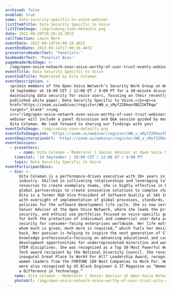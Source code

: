 ```yaml
---
archived: false
enabled: true
name: data-security-specific-to-voice-webinar
listItemTitle: Data Security Specific to Voice
listItemImage: /img/coming-soon-defaults.png
date: 2022-08-29T20:28:16.397Z
callToAction: Learn More
eventDate: 2022-09-14T16:00:16.402Z
eventEndDate: 2022-09-14T17:00:16.407Z
presentersHeaderText: 'Panelists:'
bioHeaderText: 'Panelist Bios:'
pageHeaderBckImge: >-
  /img/open-voice-network-ovon-voice-worthy-of-user-trust-events-webinar-temporary-header.png
eventTitle: Data Security Specific to Voice
eventSubTitle: Moderated by Oita Coleman
eventDescription: >-
  <p>Join members of the Open Voice Network’s Security Work Group on Wednesday,
  14 September at 18:00 CET / 12:00 ET / 9:00 PT for a 30-minute discussion on
  maintaining data security for voice users, focusing on their recently
  published white paper, Data Security Specific to Voice.</p><p><a
  href="https://zoom.us/webinar/register/WN_u_sMyfZ2RkeofBEZJKTRqw"
  target="_blank" ><img
  src="/img/open-voice-network-ovon-voice-worthy-of-user-trust-webinars-register-now-button-1.png"></a><p>This
  webinar will include a panel discussion and Q&A session guided by moderator
  Oita Coleman. We look forward to sharing our findings with you!
eventInfoImage: /img/coming-soon-defaults.png
eventInfoImageLink: 'https://zoom.us/webinar/register/WN_u_sMyfZ2RkeofBEZJKTRqw'
eventRegisterationUrl: 'https://zoom.us/webinar/register/WN_u_sMyfZ2RkeofBEZJKTRqw'
eventSessions:
  - presenters:
      - name: Oita Coleman – Moderator | Senior Advisor at Open Voice Network
    timeslot: '14 September | 18:00 CET / 12:00 ET / 9:00 PT'
    topic: Data Security Specific to Voice
eventParticipantBios:
  - bio: >-
      Oita Coleman is a performance-driven executive with 30+ years in the tech
      industry. Skilled in cultivating relationships and leveraging talent and
      resources to create exemplary teams, she is highly effective in building
      global partnerships to create innovative solutions to complex challenges.
      Oita is a former R&D Vice President of Software Quality at SAS Institute,
      with oversight of implementation of global processes, standards, and
      policies for the software development life cycle. She is now serving as
      Senior Advisor at the Open Voice Network, where she leads the privacy,
      security, and ethical use portfolios focused on voice-specific guidance
      for both the protection of individual and commercial user data privacy and
      security for consumer-facing enterprises worldwide. Her life motto is “to
      whom much is given, much more is required,” which fuels her desire to give
      back. Her passion is helping to inspire the next generation of STEM
      knowledge professionals—focusing on advancing educational and career
      development opportunities for underrepresented minorities and women in
      STEM disciplines. She was recognized as a Top 50 Most Powerful Women in
      Tech award recipient by the National Diversity Council. She received the
      inaugural Great Place to Work® For All™ Leadership Award, recognizing
      women leaders from the FORTUNE 100 Best Companies to Work For. Her efforts
      were also recognized by US Black Engineer & IT Magazine as “Women Who Make
      a Difference in Technology.”
    name: Oita Coleman – Moderator | Senior Advisor at Open Voice Network
    photoUrl: /img/open-voice-network-voice-worthy-of-user-trust-oita-coleman.jpg
---
```


